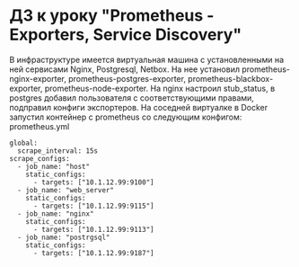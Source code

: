 # ДЗ к уроку "Prometheus - Exporters, Service Discovery"

В инфраструктуре имеется виртуальная машина с установленными на ней сервисами Nginx, Postgresql, Netbox.
На нее установил prometheus-nginx-exporter, prometheus-postgres-exporter, prometheus-blackbox-exporter, prometheus-node-exporter.
На nginx настроил stub_status, в postgres добавил пользователя с соответствующими правами, подправил конфиги экспортеров.
На соседней виртуалке в Docker запустил контейнер с prometheus со следующим конфигом:
prometheus.yml
```
global:
  scrape_interval: 15s
scrape_configs:
  - job_name: "host"
    static_configs:
      - targets: ["10.1.12.99:9100"]
  - job_name: "web_server"
    static_configs:
      - targets: ["10.1.12.99:9115"]
  - job_name: "nginx"
    static_configs:
      - targets: ["10.1.12.99:9113"]
  - job_name: "postrgsql"
    static_configs:
      - targets: ["10.1.12.99:9187"]
```
